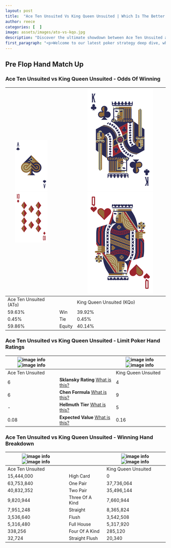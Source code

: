 ```yaml
---
layout: post
title:  "Ace Ten Unsuited Vs King Queen Unsuited | Which Is The Better Hand In Poker? A Complete Guide"
author: reece
categories: [  ]
image: assets/images/ato-vs-kqo.jpg
description: "Discover the ultimate showdown between Ace Ten Unsuited and King Queen Unsuited in poker! Uncover the odds, strategies, and scenarios where one hand triumphs over the other. Get ready to up your poker game with this thrilling analysis."
first_paragraph: "<p>Welcome to our latest poker strategy deep dive, where we're pitting two distinct hands against each other in a high-stakes showdown: Ace Ten Unsuited vs King Queen Unsuited.</p><p>In the dynamic world of poker, every decision counts, and knowing which hand holds the upper hand is key to your success at the table.</p><p>In this article, we'll dissect these two hands, explore the scenarios where one dominates the other, and equip you with the knowledge to make strategic choices that can tip the odds in your favor.</p><p>Get ready to unravel the intriguing dynamics of these poker hands and elevate your game to new heights.</p>"
---
```




[comment]: # (sp0)

## Pre Flop Hand Match Up

<div class="table hand-ratings" markdown="1"> 



### Ace Ten Unsuited vs King Queen Unsuited - Odds Of Winning


    
| ![image info](assets/images/hand1/a.png) ![image info](assets/images/hand1/to.png) |  | ![image info](assets/images/hand2/k.png) ![image info](assets/images/hand2/qo.png) |
| -------- | -------- | -------- |
| Ace Ten Unsuited (ATo) |  | King Queen Unsuited (KQo) |
| 59.63% | Win | 39.92% |
| 0.45% | Tie | 0.45% |
| 59.86% | Equity | 40.14% |




[comment]: # (sp1)



### Ace Ten Unsuited vs King Queen Unsuited - Limit Poker Hand Ratings


    
| ![image info](https://www.riverpairs.com/assets/images/hand1/a.png) ![image info](https://www.riverpairs.com/assets/images/hand1/to.png) |  | ![image info](https://www.riverpairs.com/assets/images/hand2/k.png) ![image info](https://www.riverpairs.com/assets/images/hand2/qo.png) |
| -------- | -------- | -------- |
| Ace Ten Unsuited |  | King Queen Unsuited |
| 6 | **Sklansky Rating** [What is this?](/sklansky-rating-explained) | 4 |
| 6 | **Chen Formula** [What is this?](/chen-formula-explained) | 9 |
| - | **Hellmuth Tier** [What is this?](/Hellmuth-tier-explained) | 5 |
| 0.08 | **Expected Value** [What is this?](/expected-value-explained) | 0.16 |




[comment]: # (sp2)



### Ace Ten Unsuited vs King Queen Unsuited - Winning Hand Breakdown


    
| ![image info](https://www.riverpairs.com/assets/images/hand1/a.png) ![image info](https://www.riverpairs.com/assets/images/hand1/to.png) |  | ![image info](https://www.riverpairs.com/assets/images/hand2/k.png) ![image info](https://www.riverpairs.com/assets/images/hand2/qo.png) |
| -------- | -------- | -------- |
| Ace Ten Unsuited |  | King Queen Unsuited |
| 15,444,000 | High Card | 0 |
| 63,753,840 | One Pair | 37,736,064 |
| 40,832,352 | Two Pair | 35,496,144 |
| 9,820,944 | Three Of A Kind | 7,660,944 |
| 7,951,248 | Straight | 8,365,824 |
| 3,536,640 | Flush | 3,542,508 |
| 5,316,480 | Full House | 5,317,920 |
| 338,256 | Four Of A Kind | 285,120 |
| 32,724 | Straight Flush | 20,340 |




[comment]: # (sp3)



</div>

[comment]: # (sp4)



[comment]: # (sp5)

